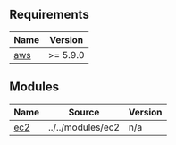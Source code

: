 <!-- BEGIN_TF_DOCS -->
## Requirements

| Name | Version |
|------|---------|
| <a name="requirement_aws"></a> [aws](#requirement\_aws) | >= 5.9.0 |

## Modules

| Name | Source | Version |
|------|--------|---------|
| <a name="module_ec2"></a> [ec2](#module\_ec2) | ../../modules/ec2 | n/a |
<!-- END_TF_DOCS -->
